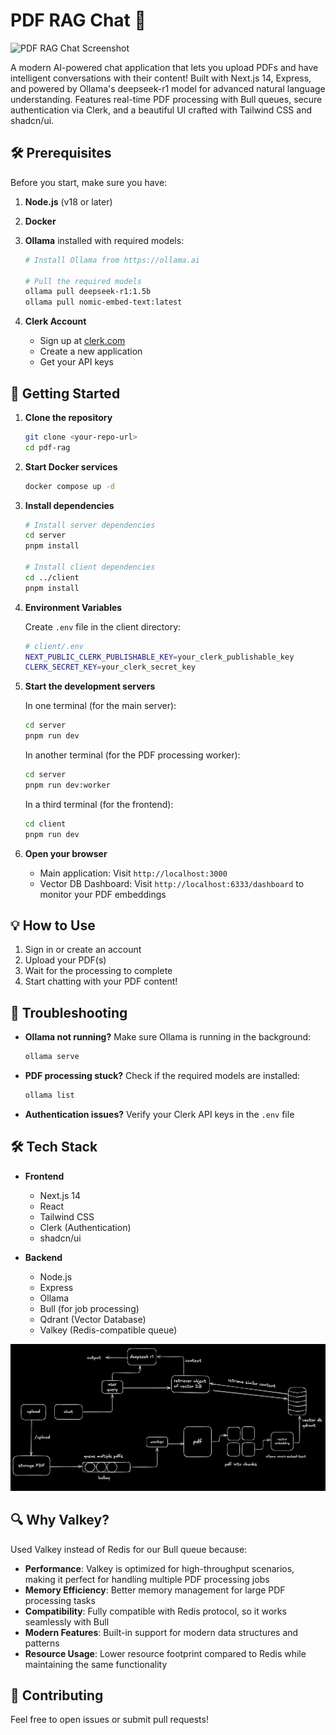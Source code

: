 # PDF RAG Chat 🤖

![PDF RAG Chat Screenshot](https://raw.githubusercontent.com/yourusername/pdf-rag/main/screenshot.png)

A modern AI-powered chat application that lets you upload PDFs and have intelligent conversations with their content! Built with Next.js 14, Express, and powered by Ollama's deepseek-r1 model for advanced natural language understanding. Features real-time PDF processing with Bull queues, secure authentication via Clerk, and a beautiful UI crafted with Tailwind CSS and shadcn/ui.

## 🛠️ Prerequisites

Before you start, make sure you have:

1. **Node.js** (v18 or later)
2. **Docker**
3. **Ollama** installed with required models:

   ```bash
   # Install Ollama from https://ollama.ai

   # Pull the required models
   ollama pull deepseek-r1:1.5b
   ollama pull nomic-embed-text:latest
   ```

4. **Clerk Account**
   - Sign up at [clerk.com](https://clerk.com)
   - Create a new application
   - Get your API keys

## 🚀 Getting Started

1. **Clone the repository**

   ```bash
   git clone <your-repo-url>
   cd pdf-rag
   ```

2. **Start Docker services**

   ```bash
   docker compose up -d
   ```

3. **Install dependencies**

   ```bash
   # Install server dependencies
   cd server
   pnpm install

   # Install client dependencies
   cd ../client
   pnpm install
   ```

4. **Environment Variables**

   Create `.env` file in the client directory:

   ```bash
   # client/.env
   NEXT_PUBLIC_CLERK_PUBLISHABLE_KEY=your_clerk_publishable_key
   CLERK_SECRET_KEY=your_clerk_secret_key
   ```

5. **Start the development servers**

   In one terminal (for the main server):

   ```bash
   cd server
   pnpm run dev
   ```

   In another terminal (for the PDF processing worker):

   ```bash
   cd server
   pnpm run dev:worker
   ```

   In a third terminal (for the frontend):

   ```bash
   cd client
   pnpm run dev
   ```

6. **Open your browser**
   - Main application: Visit `http://localhost:3000`
   - Vector DB Dashboard: Visit `http://localhost:6333/dashboard` to monitor your PDF embeddings

## 💡 How to Use

1. Sign in or create an account
2. Upload your PDF(s)
3. Wait for the processing to complete
4. Start chatting with your PDF content!

## 🔧 Troubleshooting

- **Ollama not running?**
  Make sure Ollama is running in the background:

  ```bash
  ollama serve
  ```

- **PDF processing stuck?**
  Check if the required models are installed:

  ```bash
  ollama list
  ```

- **Authentication issues?**
  Verify your Clerk API keys in the `.env` file

## 🛠️ Tech Stack

- **Frontend**

  - Next.js 14
  - React
  - Tailwind CSS
  - Clerk (Authentication)
  - shadcn/ui

- **Backend**
  - Node.js
  - Express
  - Ollama
  - Bull (for job processing)
  - Qdrant (Vector Database)
  - Valkey (Redis-compatible queue)

![wireFrame](https://github.com/farhanMeows/ChatPDF-Ai/blob/master/client/assets/wireFrame.png)

## 🔍 Why Valkey?

Used Valkey instead of Redis for our Bull queue because:

- **Performance**: Valkey is optimized for high-throughput scenarios, making it perfect for handling multiple PDF processing jobs
- **Memory Efficiency**: Better memory management for large PDF processing tasks
- **Compatibility**: Fully compatible with Redis protocol, so it works seamlessly with Bull
- **Modern Features**: Built-in support for modern data structures and patterns
- **Resource Usage**: Lower resource footprint compared to Redis while maintaining the same functionality

## 🤝 Contributing

Feel free to open issues or submit pull requests!
